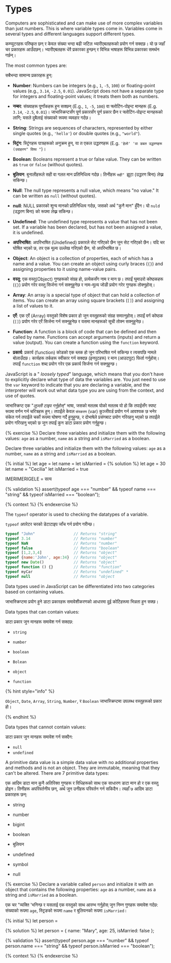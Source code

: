# Types

Computers are sophisticated and can make use of more complex variables than just numbers. This is where variable types come in. Variables come in several types and different languages support different types.

कम्प्युटरहरू परिष्कृत छन् र केवल संख्या भन्दा बढी जटिल भ्यारीएबलहरूको प्रयोग गर्न सक्दछ। यो छ जहाँ चर प्रकारहरू आउँदछन्। भ्यारीएबलहरू धेरै प्रकारका हुन्छन् र विभिन्न भाषाहरू विभिन्न प्रकारका समर्थन गर्छन्।

The most common types are:

सबैभन्दा सामान्य प्रकारहरू हुन्:

* **Number**: Numbers can be integers (e.g., `1`, `-5`, `100`) or floating-point values (e.g., `3.14`, `-2.5`, `0.01`). JavaScript does not have a separate type for integers and floating-point values; it treats them both as numbers.

* **नम्बर**: संख्याहरू पूर्णांकहरू हुन सक्छन् (E.g., `1`, `-5`, `100`) वा फ्लोटिंग-पोइन्ट मानहरू (E.g. `3.14`, `-2.5`, `0.01`)। जाभास्क्रिप्टसँग पूर्ण प्रकारसँग पूर्ण प्रकार छैन र फ्लोटिंग-पोइन्ट मानहरूको लागि; यसले दुबैलाई संख्याको रूपमा व्यवहार गर्दछ।
* **String**: Strings are sequences of characters, represented by either single quotes (e.g., `'hello'`) or double quotes (e.g., `"world"`).

* **स्ट्रिंग**: स्ट्रिंगहरू पात्रहरूको अनुक्रम हुन्, या त एकल उद्धरणहरू (E.g. `'हेलो' 'वा डबल उद्धरणहरू (उदाहरण" विश्व "`)।
* **Boolean**: Booleans represent a true or false value. They can be written as `true` or `false` (without quotes).

* **बुलियन**: बुनालीहरूले सही वा गलत मान प्रतिनिधित्व गर्दछ। तिनीहरू `सही" `झूटा (उद्धरण बिना) लेख्न सकिन्छ।
* **Null**: The null type represents a null value, which means "no value." It can be written as `null` (without quotes).

* **null**: NULL प्रकारको शून्य मानको प्रतिनिधित्व गर्दछ, जसको अर्थ "कुनै मान" हुँदैन। यो `nuld` (उद्धरण बिना) को रूपमा लेख्न सकिन्छ।
* **Undefined**: The undefined type represents a value that has not been set. If a variable has been declared, but has not been assigned a value, it is undefined.

* **अपरिभाषित**: अपरिभाषित (Undefined) प्रकारले सेट गरिएको छैन जुन सेट गरिएको छैन। यदि चर घोषित भएको छ, तर एक मूल्य उल्लेख गरिएको छैन, यो अपरिभाषित छ।
* **Object**: An object is a collection of properties, each of which has a name and a value. You can create an object using curly braces (`{}`) and assigning properties to it using name-value pairs.

* **वस्तु**: एक वस्तु(Object) गुणहरूको संग्रह हो, प्रत्येकसँग नाम र मान छ। तपाईं घुमाउरो कोष्ठकहरू (`{}`) प्रयोग गरेर वस्तु सिर्जना गर्न सक्नुहुनेछ र नाम-मूल्य जोडी प्रयोग गरेर गुणहरू तोक्नुहोस्।
* **Array**: An array is a special type of object that can hold a collection of items. You can create an array using square brackets (`[]`) and assigning a list of values to it.

* **एर्रे**: एक एर्रे (Array) वस्तुको विशेष प्रकार हो जुन वस्तुहरूको संग्रह समात्नुहोस्। तपाईं वर्ग कोष्ठक (`[]`) प्रयोग गरेर एर्रे सिर्जना गर्न सक्नुहुनेछ र यसमा मानहरूको सूची तोक्न सक्नुहुनेछ।
* **Function**: A function is a block of code that can be defined and then called by name. Functions can accept arguments (inputs) and return a value (output). You can create a function using the `function` keyword.

* **प्रकार्य**: प्रकार्य (function) कोडको एक ब्लक हो जुन परिभाषित गर्न सकिन्छ र त्यसपछि नामले बोलाउँदछ। कार्यहरू तर्कहरू स्वीकार गर्न सक्दछ (इनपुटहरू) र मान (आउटपुट) फिर्ता गर्नुहोस्। तपाईं `function` शब्द प्रयोग गरेर एक प्रकार्य सिर्जना गर्न सक्नुहुन्छ।

JavaScript is a " _loosely typed_"  language, which means that you don't have to explicitly declare what type of data the variables are. You just need to use the `var` keyword to indicate that you are declaring a variable, and the interpreter will work out what data type you are using from the context, and use of quotes.

जाभास्क्रिप्ट एक "_लूज्ली टाइप गर्नुहोस्_" भाषा, जसको मतलब योको मतलब यो हो कि तपाईसँग स्पष्ट रूपमा वर्णन गर्न चरित्रहरू हुन्। तपाईंले केवल `संस्करण` (var) कुञ्जीवर्ड प्रयोग गर्न आवश्यक छ भनेर संकेत गर्न तपाईंले चर्को रूपमा घोषणा गर्दै हुनुहुन्छ, र दोभाषेले प्रसंगबाट प्रयोग गरिरहनु भएको छ तपाईंले प्रयोग गरिरहनु भएको छ जुन तपाईं कुन डाटा प्रकार प्रयोग गर्नुहुन्छ।

{% exercise %}
Declare three variables and initialize them with the following values: `age` as a number, `name` as a string and `isMarried` as a boolean.

Declare three variables and initialize them with the following values: `age` as a number, `name` as a string and `isMarried` as a boolean.

{% initial %}
let age =
let name = 
let isMarried =
{% solution %}
let age = 30
let name = "Cecilia"
let isMarried = true

IMERIMERIGELE = सत्य

{% validation %}
assert(typeof age === "number" && typeof name === "string" && typeof isMarried === "boolean");

{% context %}
{% endexercise %}

The `typeof` operator is used to checking the datatypes of a variable.

`typeof` अपरेटर चरको डेटाटाइप जाँच गर्न प्रयोग गरीन्छ।

```javascript
typeof "John"                 // Returns "string"
typeof 3.14                   // Returns "number"
typeof NaN                    // Returns "number"
typeof false                  // Returns "boolean"
typeof [1,2,3,4]              // Returns "object"
typeof {name:'John', age:34}  // Returns "object"
typeof new Date()             // Returns "object"
typeof function () {}         // Returns "function"
typeof myCar                  // Returns "undefined" *
typeof null                   // Returns "object
```

Data types used in JavaScript can be differentiated into two categories based on containing values.

जाभास्क्रिप्टमा प्रयोग हुने डाटा प्रकारहरू समावेशीकरणको आधारमा दुई कोटिहरूमा भिन्नता हुन सक्छ।

Data types that can contain values:

डाटा प्रकार जुन मानहरू समावेश गर्न सक्दछ:

* `string`
* `number`
* `boolean`

* `Bolean`
* `object`
* `function`



{% hint style="info" %}

`Object`, `Date`, `Array`, `String`, `Number`, र `Boolean`  जाभास्क्रिप्टमा उपलब्ध वस्तुहरूको प्रकार हो।

{% endhint %}

Data types that cannot contain values:

डाटा प्रकार जुन मानहरू समावेश गर्न सक्दैन:

* `null`
* `undefined`

A primitive data value is a simple data value with no additional properties and methods and is not an object. They are immutable, meaning that they can't be altered. There are 7 primitive data types:

एक आदिम डाटा मान कुनै अतिरिक्त गुणहरू र विधिहरूको साथ एक साधारण डाटा मान हो र एक वस्तु होइन। तिनीहरू अपरिवर्तनीय छन्, अर्थ जुन उनीहरू परिवर्तन गर्न सकिदैन। त्यहाँ ७ आदिम डाटा प्रकारहरू छन्:

* string
* number
* bigint
* boolean

* बुलियन
* undefined
* symbol
* null

{% exercise %}
Declare a variable called `person` and initialize it with an object that contains the following properties: `age` as a number, `name` as a string and `isMarried` as a boolean.

एक चर "व्यक्ति 'भनिन्छ र यसलाई एक वस्तुको साथ आरम्भ गर्नुहोस् जुन निम्न गुणहरू समावेश गर्दछ: संख्याको रूपमा `age`, स्ट्रिङको रूपमा `name` र बुलियनको रूपमा `isMarried`।

{% initial %}
let person =

{% solution %}
let person = {
  name: "Mary",
  age: 25,
  isMarried: false
};

{% validation %}
assert(typeof person.age === "number" && typeof person.name === "string" && typeof person.isMarried === "boolean");

{% context %}
{% endexercise %}
